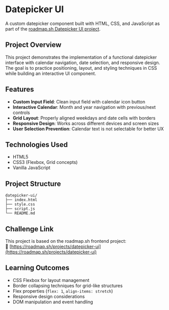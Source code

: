 # Datepicker UI

A custom datepicker component built with HTML, CSS, and JavaScript as part of the [roadmap.sh Datepicker UI project](https://roadmap.sh/projects/datepicker-ui).

## Project Overview

This project demonstrates the implementation of a functional datepicker interface with calendar navigation, date selection, and responsive design. The goal is to practice positioning, layout, and styling techniques in CSS while building an interactive UI component.

## Features

- **Custom Input Field**: Clean input field with calendar icon button
- **Interactive Calendar**: Month and year navigation with previous/next controls
- **Grid Layout**: Properly aligned weekdays and date cells with borders
- **Responsive Design**: Works across different devices and screen sizes
- **User Selection Prevention**: Calendar text is not selectable for better UX

## Technologies Used

- HTML5
- CSS3 (Flexbox, Grid concepts)
- Vanilla JavaScript

## Project Structure

```
datepicker-ui/
├── index.html
├── style.css
├── script.js
└── README.md
```

## Challenge Link

This project is based on the roadmap.sh frontend project:  
🔗 [https://roadmap.sh/projects/datepicker-ui](https://roadmap.sh/projects/datepicker-ui)

## Learning Outcomes

- CSS Flexbox for layout management
- Border collapsing techniques for grid-like structures
- Flex properties (`flex: 1`, `align-items: stretch`)
- Responsive design considerations
- DOM manipulation and event handling
